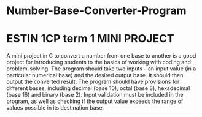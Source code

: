# Number-Base-Converter-Program
<!DOCTYPE html>
<html lang="en">
<head>
    <meta charset="UTF-8">
    <meta http-equiv="X-UA-Compatible" content="IE=edge">
    <meta name="viewport" content="width=device-width, initial-scale=1.0">
    <title>Document</title>
</head>
<body>
    <h1>ESTIN 1CP term 1 MINI PROJECT</h1>
    <p>A mini project in C to convert a number from one base to another is a good project for introducing students to the basics of working with coding and problem-solving. The program should take two inputs - an input value (in a particular numerical base) and the desired output base. It should then output the converted result. The program should have provisions for different bases, including decimal (base 10), octal (base 8), hexadecimal (base 16) and binary (base 2). Input validation must be included in the program, as well as checking if the output value exceeds the range of values possible in its destination base.</p>
</body>
</html>
